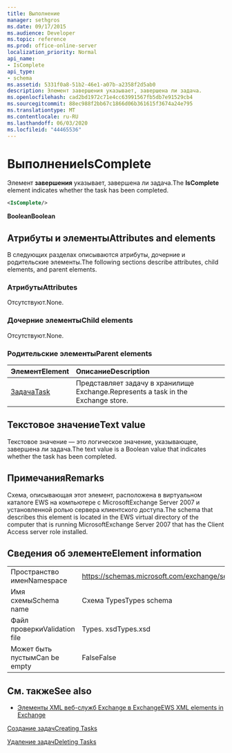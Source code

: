 ```yaml
---
title: Выполнение
manager: sethgros
ms.date: 09/17/2015
ms.audience: Developer
ms.topic: reference
ms.prod: office-online-server
localization_priority: Normal
api_name:
- IsComplete
api_type:
- schema
ms.assetid: 5331f0a8-51b2-46e1-a07b-a2358f2d5ab0
description: Элемент завершения указывает, завершена ли задача.
ms.openlocfilehash: cad2bd1972c71e4cc63991567fb5db7e91529cb4
ms.sourcegitcommit: 88ec988f2bb67c1866d06b361615f3674a24e795
ms.translationtype: MT
ms.contentlocale: ru-RU
ms.lasthandoff: 06/03/2020
ms.locfileid: "44465536"
---
```

# <a name="iscomplete"></a><span data-ttu-id="8bbd9-103">Выполнение</span><span class="sxs-lookup"><span data-stu-id="8bbd9-103">IsComplete</span></span>

<span data-ttu-id="8bbd9-104">Элемент **завершения** указывает, завершена ли задача.</span><span class="sxs-lookup"><span data-stu-id="8bbd9-104">The **IsComplete** element indicates whether the task has been completed.</span></span> 
  
```xml
<IsComplete/>
```

 <span data-ttu-id="8bbd9-105">**Boolean**</span><span class="sxs-lookup"><span data-stu-id="8bbd9-105">**Boolean**</span></span>
## <a name="attributes-and-elements"></a><span data-ttu-id="8bbd9-106">Атрибуты и элементы</span><span class="sxs-lookup"><span data-stu-id="8bbd9-106">Attributes and elements</span></span>

<span data-ttu-id="8bbd9-107">В следующих разделах описываются атрибуты, дочерние и родительские элементы.</span><span class="sxs-lookup"><span data-stu-id="8bbd9-107">The following sections describe attributes, child elements, and parent elements.</span></span>
  
### <a name="attributes"></a><span data-ttu-id="8bbd9-108">Атрибуты</span><span class="sxs-lookup"><span data-stu-id="8bbd9-108">Attributes</span></span>

<span data-ttu-id="8bbd9-109">Отсутствуют.</span><span class="sxs-lookup"><span data-stu-id="8bbd9-109">None.</span></span>
  
### <a name="child-elements"></a><span data-ttu-id="8bbd9-110">Дочерние элементы</span><span class="sxs-lookup"><span data-stu-id="8bbd9-110">Child elements</span></span>

<span data-ttu-id="8bbd9-111">Отсутствуют.</span><span class="sxs-lookup"><span data-stu-id="8bbd9-111">None.</span></span>
  
### <a name="parent-elements"></a><span data-ttu-id="8bbd9-112">Родительские элементы</span><span class="sxs-lookup"><span data-stu-id="8bbd9-112">Parent elements</span></span>

|<span data-ttu-id="8bbd9-113">**Элемент**</span><span class="sxs-lookup"><span data-stu-id="8bbd9-113">**Element**</span></span>|<span data-ttu-id="8bbd9-114">**Описание**</span><span class="sxs-lookup"><span data-stu-id="8bbd9-114">**Description**</span></span>|
|:-----|:-----|
|[<span data-ttu-id="8bbd9-115">Задача</span><span class="sxs-lookup"><span data-stu-id="8bbd9-115">Task</span></span>](task.md) <br/> |<span data-ttu-id="8bbd9-116">Представляет задачу в хранилище Exchange.</span><span class="sxs-lookup"><span data-stu-id="8bbd9-116">Represents a task in the Exchange store.</span></span>  <br/> |
   
## <a name="text-value"></a><span data-ttu-id="8bbd9-117">Текстовое значение</span><span class="sxs-lookup"><span data-stu-id="8bbd9-117">Text value</span></span>

<span data-ttu-id="8bbd9-118">Текстовое значение — это логическое значение, указывающее, завершена ли задача.</span><span class="sxs-lookup"><span data-stu-id="8bbd9-118">The text value is a Boolean value that indicates whether the task has been completed.</span></span>
  
## <a name="remarks"></a><span data-ttu-id="8bbd9-119">Примечания</span><span class="sxs-lookup"><span data-stu-id="8bbd9-119">Remarks</span></span>

<span data-ttu-id="8bbd9-120">Схема, описывающая этот элемент, расположена в виртуальном каталоге EWS на компьютере с MicrosoftExchange Server 2007 и установленной ролью сервера клиентского доступа.</span><span class="sxs-lookup"><span data-stu-id="8bbd9-120">The schema that describes this element is located in the EWS virtual directory of the computer that is running MicrosoftExchange Server 2007 that has the Client Access server role installed.</span></span>
  
## <a name="element-information"></a><span data-ttu-id="8bbd9-121">Сведения об элементе</span><span class="sxs-lookup"><span data-stu-id="8bbd9-121">Element information</span></span>

|||
|:-----|:-----|
|<span data-ttu-id="8bbd9-122">Пространство имен</span><span class="sxs-lookup"><span data-stu-id="8bbd9-122">Namespace</span></span>  <br/> |https://schemas.microsoft.com/exchange/services/2006/types  <br/> |
|<span data-ttu-id="8bbd9-123">Имя схемы</span><span class="sxs-lookup"><span data-stu-id="8bbd9-123">Schema name</span></span>  <br/> |<span data-ttu-id="8bbd9-124">Схема Types</span><span class="sxs-lookup"><span data-stu-id="8bbd9-124">Types schema</span></span>  <br/> |
|<span data-ttu-id="8bbd9-125">Файл проверки</span><span class="sxs-lookup"><span data-stu-id="8bbd9-125">Validation file</span></span>  <br/> |<span data-ttu-id="8bbd9-126">Types. xsd</span><span class="sxs-lookup"><span data-stu-id="8bbd9-126">Types.xsd</span></span>  <br/> |
|<span data-ttu-id="8bbd9-127">Может быть пустым</span><span class="sxs-lookup"><span data-stu-id="8bbd9-127">Can be empty</span></span>  <br/> |<span data-ttu-id="8bbd9-128">False</span><span class="sxs-lookup"><span data-stu-id="8bbd9-128">False</span></span>  <br/> |
   
## <a name="see-also"></a><span data-ttu-id="8bbd9-129">См. также</span><span class="sxs-lookup"><span data-stu-id="8bbd9-129">See also</span></span>



- [<span data-ttu-id="8bbd9-130">Элементы XML веб-служб Exchange в Exchange</span><span class="sxs-lookup"><span data-stu-id="8bbd9-130">EWS XML elements in Exchange</span></span>](ews-xml-elements-in-exchange.md)


[<span data-ttu-id="8bbd9-131">Создание задач</span><span class="sxs-lookup"><span data-stu-id="8bbd9-131">Creating Tasks</span></span>](https://msdn.microsoft.com/library/0ef97334-e8a0-4f67-a23a-dd9e2bbad49f%28Office.15%29.aspx)
  
[<span data-ttu-id="8bbd9-132">Удаление задач</span><span class="sxs-lookup"><span data-stu-id="8bbd9-132">Deleting Tasks</span></span>](https://msdn.microsoft.com/library/a3d7e25f-8a35-4901-b1d9-d31f418ab340%28Office.15%29.aspx)


